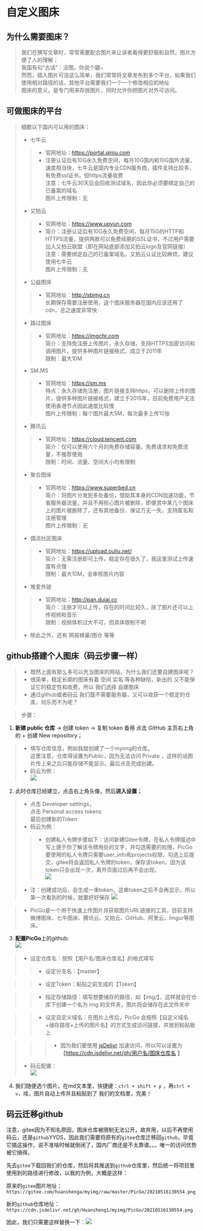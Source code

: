 # 自定义图床
## 为什么需要图床？
> 我们在撰写文章时，常常需要配合图片来让读者看得更舒服和自然，图片方便了人的理解；  
> 我国有句“古话”：没图，你说个腿~  
> 然而，插入图片可没这么简单，我们常常将文章发布到多个平台，如果我们使用相对路径的话，其他平台需要我们一个一个修改相应的地址  
> 图床的意义，是专门用来存放图片，同时允许你把图片对外可访问。  
## 可做图床的平台
> 细数以下国内可以用的图床：  
> * 七牛云  
>> * 官网地址：https://portal.qiniu.com  
>> * 注册认证后有10G永久免费空间，每月10G国内和10G国外流量，速度相当快，七牛云是国内专业CDN服务商，插件支持比较多，有免费ssl证书，但https流量收费  
注意：七牛云30天后会回收测试域名，因此你必须要绑定自己的已备案的域名  
图片上传限制：无
> * 又拍云  
>> * 官网地址：https://www.upyun.com  
>> * 简介：注册认证后有10G永久免费空间，每月15G的HTTP和HTTPS流量，提供两款可以免费续期的SSL证书，不过用户需要加入又拍云联盟（即在网站底部添加又拍云logo及官网链接）  
注意：需要绑定自己的已备案域名，又拍云认证比较麻烦，建议使用七牛云  
图片上传限制：无
> * 公益图床  
>> * 官网地址：http://sbimg.cn  
长期保存需要注册使用，这个图床服务器在国内应该还用了cdn，总之速度非常快  
> * 路过图床
>> * 官网地址：https://imgchr.com  
简介：支持免注册上传图片，永久存储，支持HTTPS加密访问和调用图片，提供多种图片链接格式，成立于2011年  
限制：最大10M
> * SM.MS
>> * 官网地址：https://sm.ms  
特点：永久存储免注册，图片链接支持https，可以删除上传的图片，提供多种图片链接格式，建立于2015年，目前免费用户无法使用香港节点因此速度比较慢  
图片上传限制：每个图片最大5M，每次最多上传10张  
> * 腾讯云
>> * 官网地址：https://cloud.tencent.com  
简介：仅可以使用六个月的免费存储容量、免费请求和免费流量，不推荐使用  
限制：时间、流量、空间大小均有限制  
> * 聚合图床
>> * 官网地址：https://www.superbed.cn  
简介：将图片分发到多处备份，借助其本身的CDN加速功能，节省服务器流量，并且不用担心图片被删除，即便其中某几个图床上的图片被删除了，还有其他备份，保证万无一失，支持匿名和注册管理  
图片上传限制：无  
> * 偶流社区图床
>> * 官网地址：https://upload.ouliu.net/  
简介：无需注册即可上传，稳定存在很久了，我这里测试上传速度有点慢  
限制：最大10M，会审核图片内容  
> * 堆爱外链
>> * 官网地址：http://pan.duiai.cc  
简介：注册才可以上传，存在的时间比较久，除了图片还可以上传视频和音乐  
限制：视频体积过大不可，但具体限制不明  
> * 除此之外，还有 网易蜂巢/图仓 等等  
## github搭建个人图床（码云步骤一样）
> * 既然上面有那么多可以充当图床的网站，为什么我们还要自建图床呢？  
> * 很简单，稳定长期的图床有着 空间 实名 等各种缺陷，新出的 又不能保证它的稳定性和收费，所以 我们选择 自建图床  
> * 通过github或者码云 我们既不需要服务器，又可以收获一个稳定的仓库，何乐而不为呢？  

> 步骤：  
1. **新建 public 仓库** -> 创建 token -> 复制 token 备用
点击 GitHub 主页右上角的 + 创建 New repository；
> * 填写仓库信息，例如我就创建了一个myimg的仓库。  
这里注意，仓库得设置为Public，因为无法访问 Private ，这样的话图片传上来之后只能存储不能显示。最后点击完成创建。  
> * 码云为例：  
![](https://cdn.jsdelivr.net/gh/Huansheng1/myimg/PicGo-img/20200605162107.png)
2. 此时仓库已经建立，点击右上角头像，然后**进入设置**；

> * 点击 Developer settings，  
点击 Personal access tokens  
最后创建新的Token  
> * 码云为例：  
>> * 创建私人令牌步骤如下：访问新建Gitee令牌，在私人令牌描述中写上便于你了解该令牌用处的文字，并勾选需要的权限，PicGo要使用的私人令牌只需要user_info和projects权限，勾选上后提交，gitee将会返回私人令牌的token，保存该token，因为该token只会出现一次，离开页面过后再不会出现。  
![](https://cdn.jsdelivr.net/gh/Huansheng1/myimg/PicGo/20200605211339.png)
> * 注：创建成功后，会生成一串token，这串token之后不会再显示，所以第一次看到的时候，就要好好保存
![](https://cdn.jsdelivr.net/gh/Huansheng1/myimg/PicGo-img/20200605155230.png)  

> * PicGo是一个用于快速上传图片并获取图片URL链接的工具，目前支持微博图床、七牛图床、腾讯云、又拍云、GitHub、阿里云、Imgur等图床。  

3. **配置PicGo**上的github:  
![](https://cdn.jsdelivr.net/gh/Huansheng1/myimg/PicGo-img/20200605154317.png)
> * 设定仓库名：按照【用户名/图床仓库名】的格式填写  
>> * 设定分支名：【master】  

>> * 设定Token：粘贴之前生成的【Token】  

>> * 指定存储路径：填写想要储存的路径，如【img/】，这样就会在仓库下创建一个名为 img 的文件夹，图片将会储存在此文件夹中  

>> * 设定自定义域名：在图片上传后，PicGo 会按照【自定义域名+储存路径+上传的图片名】的方式生成访问链接，并放到粘贴板上  

>>> * 因为我们要使用 [jsDelivr](https://www.dazhuanlan.com/2020/03/26/5e7c9c9250cb8/) 加速访问，所以可以设置为【https://cdn.jsdelivr.net/gh/用户名/图床仓库名 】  
> * 码云配置：  
![](https://cdn.jsdelivr.net/gh/Huansheng1/myimg/PicGo/20200605211057.png)

4. 我们随便选个图片，在md文本里，快捷键：`ctrl + shift + p` ，再`ctrl + v`，哇，图片自动上传并且粘贴到了 我们的文档里，完美！  

## 码云迁移github
注意，gitee因为不知名原因，图床仓库被限制无法公开，故弃用，以后不再使用码云，还是`github`YYDS，因此我们需要将原有的`gitee`仓库迁移回`github`，毕竟它搞这操作，说不准啥时候就倒闭了，国内厂商还是不太靠谱。。。唯一的访问优势被它搞得。

先去`gitee`下载回我们的仓库，然后将其推送到`github`仓库里，然后统一将项目里使用到的路径进行修改，以我的为例，大概是这样：

原来的`gitee`图片地址：`https://gitee.com/huanshenga/myimg/raw/master/PicGo/20210516130554.png`

新的`github`仓库地址：`https://cdn.jsdelivr.net/gh/Huansheng1/myimg/PicGo/20210516130554.png`

因此，我们只需要这样替换一下：![](https://cdn.jsdelivr.net/gh/Huansheng1/myimg/PicGo-img/20220626131621.png)